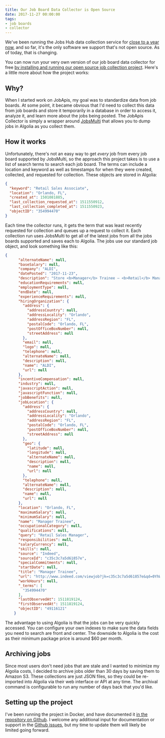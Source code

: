 ```yaml
---
title: Our Job Board Data Collector is Open Source
date: 2017-11-27 00:00:00
tags:
- job boards
- collector
---
```


We've been running the Jobs Hub data collection service for [close to a year now](/2017/03/27/jobs-hub-release/), and so far, it's the only software we support that's not open source. As of today, that is changing.

You can now run your very own version of our job board data collector for free [by installing and running our open source job collection project](https://github.com/jobapis/collector). Here's a little more about how the project works:

## Why?

When I started work on JobApis, my goal was to standardize data from job boards. At some point, it became obvious that I'd need to collect this data from job boards and store it temporarily in a database in order to access it, analyze it, and learn more about the jobs being posted. The JobApis Collector is simply a wrapper around [JobsMulti](https://github.com/jobapis/jobs-multi) that allows you to dump jobs in Algolia as you collect them.

## How it works

Unfortunately, there's not an easy way to get _every_ job from every job board supported by JobsMulti, so the approach this project takes is to use a list of search terms to search each job board. The terms can include a location and keyword as well as timestamps for when they were created, collected, and requested for collection. These objects are stored in Algolia:

```json
{
  "keyword": "Retail Sales Associate",
  "location": "Orlando, FL",
  "created_at": 1501081885,
  "last_collection_requested_at": 1511550912,
  "last_collection_completed_at": 1511550923,
  "objectID": "354994470"
}
```

Each time the collector runs, it gets the term that was least recently requested for collection and queues up a request to collect it. Each collection run uses JobsMulti to get all of the latest jobs from all the jobs boards supported and saves each to Algolia. The jobs use our standard job object, and look something like this:

```json
{
      "alternateName": null,
      "baseSalary": null,
      "company": "ALDI",
      "datePosted": "2017-11-23",
      "description": "Store <b>Manager</b> Trainee – <b>Retail</b> Management (Customer Service) As a <b>Manager</b> Trainee at ALDI, you’ll never experience the same day twice....",
      "educationRequirements": null,
      "employmentType": null,
      "endDate": null,
      "experienceRequirements": null,
      "hiringOrganization": {
        "address": {
          "addressCountry": null,
          "addressLocality": "Orlando",
          "addressRegion": "FL",
          "postalCode": "Orlando, FL",
          "postOfficeBoxNumber": null,
          "streetAddress": null
        },
        "email": null,
        "logo": null,
        "telephone": null,
        "alternateName": null,
        "description": null,
        "name": "ALDI",
        "url": null
      },
      "incentiveCompensation": null,
      "industry": null,
      "javascriptAction": null,
      "javascriptFunction": null,
      "jobBenefits": null,
      "jobLocation": {
        "address": {
          "addressCountry": null,
          "addressLocality": "Orlando",
          "addressRegion": "FL",
          "postalCode": "Orlando, FL",
          "postOfficeBoxNumber": null,
          "streetAddress": null
        },
        "geo": {
          "latitude": null,
          "longitude": null,
          "alternateName": null,
          "description": null,
          "name": null,
          "url": null
        },
        "telephone": null,
        "alternateName": null,
        "description": null,
        "name": null,
        "url": null
      },
      "location": "Orlando, FL",
      "maximumSalary": null,
      "minimumSalary": null,
      "name": "Manager Trainee",
      "occupationalCategory": null,
      "qualifications": null,
      "query": "Retail Sales Manager",
      "responsibilities": null,
      "salaryCurrency": null,
      "skills": null,
      "source": "Indeed",
      "sourceId": "c35c3c7a5d61857e",
      "specialCommitments": null,
      "startDate": null,
      "title": "Manager Trainee",
      "url": "http://www.indeed.com/viewjob?jk=c35c3c7a5d61857e&qd=0YhWF1ggXeR_D_AC4ekfOruTBpHhozBGDIfLHBLnubD-2-W0u32WFrU39zSxqydN3J-4nOSXPQlGVSMv10v9koBwCaytx9cwv0CF6SqbAQokt0LCVy_rQinuMfW47e_m&indpubnum=3806336598146294&atk=1bvvn25klav8vcas",
      "workHours": null,
      "_terms": [
        "354994470"
      ],
      "lastObservedAt": 1511819124,
      "firstObservedAt": 1511819124,
      "objectID": "49116121"
    }
```

The advantage to using Algolia is that the jobs can be very quickly accessed. You can configure your own indexes to make sure the data fields you need to search are front and center. The downside to Algolia is the cost as their minimum package price is around $60 per month.

## Archiving jobs

Since most users don't need jobs that are stale and I wanted to minimize my Algolia costs, I decided to archive jobs older than 30 days by saving them to Amazon S3. These collections are just JSON files, so they could be re-imported into Algolia via their web interface or API at any time. The archival command is configurable to run any number of days back that you'd like.

## Setting up the project

I've been running the project in Docker, and have documented it [in the repository on Github](https://github.com/jobapis/collector). I welcome any additional input for documentation or support in the [Github issues](https://github.com/jobapis/collector/issues), but my time to update them will likely be limited going forward.
